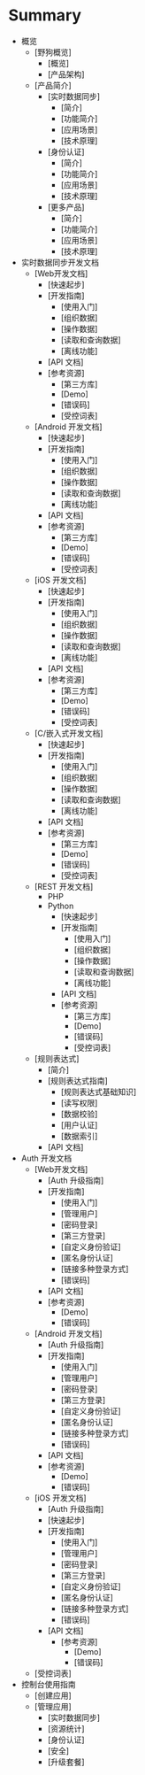 # Summary

* 概览
    * [野狗概览]
      * [概览]
      * [产品架构]
    * [产品简介]
      * [实时数据同步]
         * [简介]
         * [功能简介]
         * [应用场景]
         * [技术原理]
      * [身份认证]
         * [简介]
         * [功能简介]
         * [应用场景]
         * [技术原理]
      * [更多产品]
         * [简介]
         * [功能简介]
         * [应用场景]
         * [技术原理]
* 实时数据同步开发文档
   * [Web开发文档]
      * [快速起步]
      * [开发指南]
         * [使用入门]
         * [组织数据]
         * [操作数据]
         * [读取和查询数据]
         * [离线功能]
      * [API 文档]
      * [参考资源]
         * [第三方库]
         * [Demo]
         * [错误码]
         * [受控词表]
   * [Android 开发文档]
      * [快速起步]
      * [开发指南]
         * [使用入门]
         * [组织数据]
         * [操作数据]
         * [读取和查询数据]
         * [离线功能]
      * [API 文档]
      * [参考资源]
         * [第三方库]
         * [Demo]
         * [错误码]        
         * [受控词表] 
   * [iOS 开发文档]
      * [快速起步]
      * [开发指南]
         * [使用入门]
         * [组织数据]
         * [操作数据]
         * [读取和查询数据]
         * [离线功能]
      * [API 文档]
      * [参考资源]
         * [第三方库]
         * [Demo]
         * [错误码]
         * [受控词表] 
   * [C/嵌入式开发文档]
      * [快速起步]
      * [开发指南]
         * [使用入门]
         * [组织数据]
         * [操作数据]
         * [读取和查询数据]
         * [离线功能]
      * [API 文档]
      * [参考资源]
         * [第三方库]
         * [Demo]
         * [错误码]
         * [受控词表] 
   * [REST 开发文档]
      * PHP
      * Python 
         * [快速起步]
         * [开发指南]
            * [使用入门]
            * [组织数据]
            * [操作数据]
            * [读取和查询数据]
            * [离线功能]
         * [API 文档]
         * [参考资源]
            * [第三方库]
            * [Demo]
            * [错误码]
            * [受控词表] 
   * [规则表达式]
      * [简介]
      * [规则表达式指南]
         * [规则表达式基础知识]
         * [读写权限]
         * [数据校验]
         * [用户认证]
         * [数据索引]
      * [API 文档]
* Auth 开发文档
   * [Web开发文档]
      * [Auth 升级指南] 
      * [开发指南]
         * [使用入门]
         * [管理用户]
         * [密码登录]
         * [第三方登录]
         * [自定义身份验证]
         * [匿名身份认证]
         * [链接多种登录方式]
         * [错误码]
      * [API 文档]
      * [参考资源]
         * [Demo]
         * [错误码]
   * [Android 开发文档]
      * [Auth 升级指南]  
      * [开发指南]
         * [使用入门]
         * [管理用户]
         * [密码登录]
         * [第三方登录]
         * [自定义身份验证]
         * [匿名身份认证]
         * [链接多种登录方式]
         * [错误码]
      * [API 文档] 
      * [参考资源]
         * [Demo]
         * [错误码]
   * [iOS 开发文档]
      * [Auth 升级指南]  
      * [快速起步]
      * [开发指南]
         * [使用入门]
         * [管理用户]
         * [密码登录]
         * [第三方登录]
         * [自定义身份验证]
         * [匿名身份认证]
         * [链接多种登录方式]
         * [错误码] 
      * [API 文档] 
         * [参考资源]
            * [Demo]
            * [错误码] 
   * [受控词表] 
* 控制台使用指南
   * [创建应用]
   * [管理应用]
      * [实时数据同步]
      * [资源统计]
      * [身份认证]
      * [安全]
      * [升级套餐]

